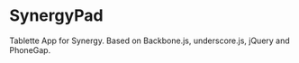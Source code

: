 SynergyPad
==========

Tablette App for Synergy.
Based on Backbone.js, underscore.js, jQuery and PhoneGap.